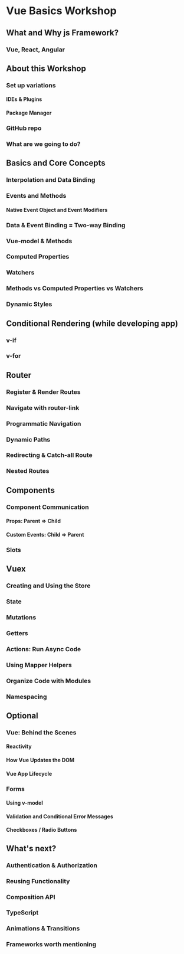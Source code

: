 # Vue Basics Workshop
## What and Why js Framework?
### Vue, React, Angular

## About this Workshop
### Set up variations
#### IDEs & Plugins
#### Package Manager
### GitHub repo
### What are we going to do?

## Basics and Core Concepts
### Interpolation and Data Binding
### Events and Methods
#### Native Event Object and Event Modifiers
### Data & Event Binding = Two-way Binding
### Vue-model & Methods
### Computed Properties
### Watchers
### Methods vs Computed Properties vs Watchers
### Dynamic Styles

## Conditional Rendering (while developing app)
### v-if
### v-for

## Router
### Register & Render Routes
### Navigate with router-link
### Programmatic Navigation
### Dynamic Paths
### Redirecting & Catch-all Route
### Nested Routes

## Components
### Component Communication
#### Props: Parent => Child
#### Custom Events: Child => Parent
### Slots

## Vuex
### Creating and Using the Store
### State
### Mutations
### Getters
### Actions: Run Async Code
### Using Mapper Helpers
### Organize Code with Modules
### Namespacing

## Optional
### Vue: Behind the Scenes
#### Reactivity
#### How Vue Updates the DOM
#### Vue App Lifecycle

### Forms
#### Using v-model
#### Validation and Conditional Error Messages
#### Checkboxes / Radio Buttons

## What's next?
### Authentication & Authorization
### Reusing Functionality
### Composition API
### TypeScript
### Animations & Transitions
### Frameworks worth mentioning
